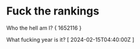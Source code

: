 # Fuck the rankings

Who the hell am I?
{ 1652116 }

What fucking year is it?
[ 2024-02-15T04:40:00Z ]
